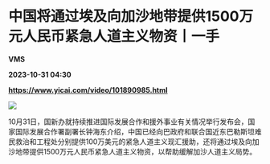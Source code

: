 # 中国将通过埃及向加沙地带提供1500万元人民币紧急人道主义物资丨一手
**VMS**

**2023-10-31 04:30**

**https://www.yicai.com/video/101890985.html**

![](http://imgcdn.yicai.com/vms-new/2023/10/14b14c9b-2dbc-4c37-b036-575a30fb1458.png) 

10月31日，国新办就持续推进国际发展合作和援外事业有关情况举行发布会，国家国际发展合作署副署长钟海东介绍，中国已经向巴政府和联合国近东巴勒斯坦难民救治和工程处分别提供100万美元的紧急人道主义现汇援助，还将通过埃及向加沙地带提供1500万元人民币紧急人道主义物资，以帮助缓解加沙人道主义局势。